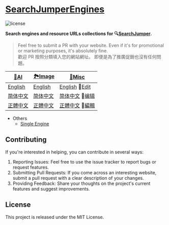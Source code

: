 # [SearchJumperEngines](https://search.hoothin.com/examples/collections.html)

![license](https://img.shields.io/badge/License-MIT-red.svg)

**Search engines and resource URLs collections for 🔍[SearchJumper](https://search.hoothin.com/ "搜索酱 搜尋醬").**

> Feel free to submit a PR with your website. Even if it's for promotional or marketing purposes, it's absolutely fine.<br>
> 歡迎 PR 按照分類填入您的網站網址。 即便是為了推廣促銷也沒有任何問題。

| [🤖AI](AI) | [🏞️Image](Image) | [🧩Misc](Misc) |
|---|---|---|
| [English](https://search.hoothin.com/set/ai_en.html) | [English](https://search.hoothin.com/set/img_en.html) | [English](https://search.hoothin.com/set/misc_en.html)  🔧[Edit](https://github.com/hoothin/SearchJumperEngines/edit/main/Misc/main_en.json) |
| [简体中文](https://search.hoothin.com/set/ai_zh.html) | [简体中文](https://search.hoothin.com/set/img_zh.html) | [简体中文](https://search.hoothin.com/set/misc_zh.html)  🔧[编辑](https://github.com/hoothin/SearchJumperEngines/edit/main/Misc/main_zh.json) |
| [正體中文](https://search.hoothin.com/set/ai_tw.html) | [正體中文](https://search.hoothin.com/set/img_tw.html) | [正體中文](https://search.hoothin.com/set/misc_tw.html)  🔧[編輯](https://github.com/hoothin/SearchJumperEngines/edit/main/Misc/main_tw.json) |

+ Others
  - [Single Engine](Single)
 
## Contributing

If you're interested in helping, you can contribute in several ways:

1. Reporting Issues: Feel free to use the issue tracker to report bugs or request features.
2. Submitting Pull Requests: If you come across an interesting website, submit a pull request with a clear description of your changes.
3. Providing Feedback: Share your thoughts on the project's current features and suggest improvements.

## License

This project is released under the MIT License.
